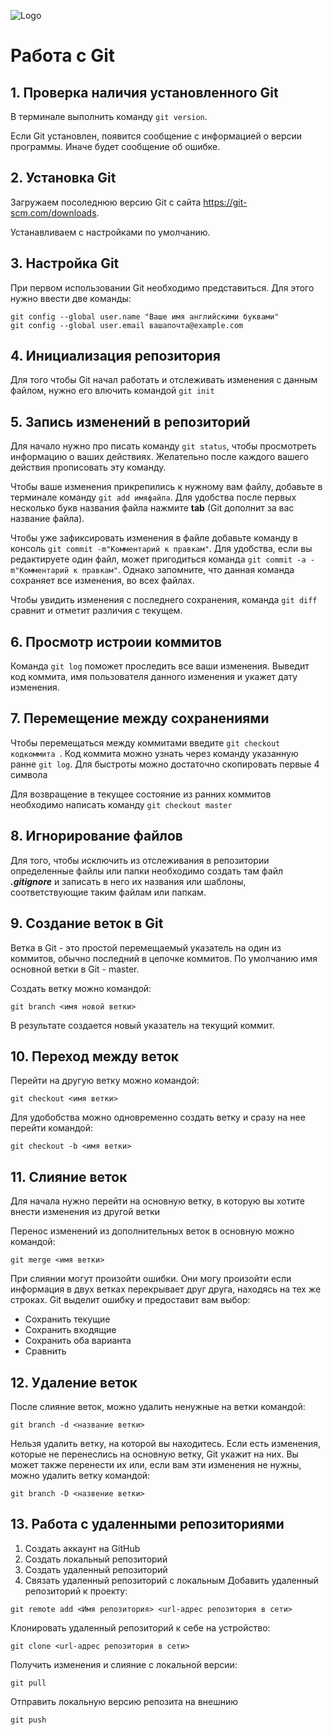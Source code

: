 ![Logo](Gitlogo.jpeg)
# Работа с Git

## 1. Проверка наличия установленного Git
В терминале выполнить команду `git version`.

Если Git установлен, появится сообщение с информацией о версии программы. Иначе будет сообщение об ошибке.

## 2. Установка Git
Загружаем посоледнюю версию Git с сайта https://git-scm.com/downloads.

Устанавливаем с настройками по умолчанию.

## 3. Настройка Git
При первом использовании Git необходимо представиться. Для этого нужно ввести две команды:
```
git config --global user.name "Ваше имя английскими буквами"
git config --global user.email вашапочта@example.com
```
## 4. Инициализация репозитория 
Для того чтобы Git начал работать и отслеживать изменения с данным файлом, нужно его влючить командой   `git init`

## 5. Запись изменений в репозиторий
Для начало нужно про писать команду `git status`, чтобы просмотреть информацию о ваших действиях. Желательно после каждого вашего действия прописовать эту команду. 

Чтобы ваше изменения прикрепились к нужному вам файлу, добавьте в терминале команду `git add имяфайла`. Для удобства после первых несколько букв названия файла нажмите **tab** (Git дополнит за вас название файла).

Чтобы уже зафиксировать изменения в файле добавьте команду в консоль `git commit -m"Комментарий к правкам"`. Для удобства, если вы редактируете один файл, может пригодиться команда `git commit -a -m"Комментарий к правкам"`. Однако запомните, что данная команда сохраняет все изменения, во  всех файлах.

Чтобы увидить изменения с последнего сохранения, команда `git diff` сравнит и отметит различия с текущем. 

## 6. Просмотр истроии коммитов

Команда `git log` поможет проследить все ваши изменения. Выведит код коммита, имя пользователя данного изменения и укажет дату изменения. 

## 7. Перемещение между сохранениями

Чтобы перемещаться между коммитами введите `git checkout кодкоммита `. Код коммита можно узнать через команду указанную ранне `git log`. Для быстроты можно достаточно скопировать первые 4 символа

Для возвращение в текущее состояние из ранних коммитов необходимо написать команду `git checkout master`

## 8. Игнорирование файлов
Для того, чтобы исключить из отслеживания в репозитории определенные файлы или папки необходимо создать там файл ***.gitignore*** и записать в него их названия или шаблоны, соответствующие таким файлам или папкам.

## 9. Создание веток в Git

Ветка в Git - это простой перемещаемый указатель на один из коммитов, обычно последний в цепочке коммитов.
По умолчанию имя основной ветки в Git - master. 

Создать ветку можно командой:
```
git branch <имя новой ветки>
```
В результате создается новый указатель на текущий коммит.

## 10. Переход между веток

Перейти на другую ветку можно командой:
```
git checkout <имя ветки>
```

Для удобобства  можно одновременно создать ветку и сразу на нее перейти командой:
```
git checkout -b <имя ветки>
```
## 11. Слияние веток
Для начала нужно перейти на основную ветку, в которую вы хотите внести изменения из другой ветки
  
Перенос изменений из дополнительных веток в основную можно командой:
```
git merge <имя ветки>
```

При слиянии могут произойти ошибки. Они могу произойти если информация в двух ветках перекрывает друг друга, находясь на тех же строках. Git выделит ошибку и предоставит вам выбор: 

* Сохранить текущие
* Сохранить входящие
* Сохранить оба варианта
* Сравнить 

## 12. Удаление веток

После слияние веток, можно удалить ненужные на ветки командой:
```
git branch -d <название ветки>
```
Нельзя удалить ветку, на которой вы находитесь.
Если есть изменения, которые не перенеслись на основную ветку, Git укажит на них. Вы может также перенести их или, если вам эти изменения не нужны, можно удалить ветку командой:
```
git branch -D <назвение ветки>
```
## 13. Работа с удаленными репозиториями
1. Создать аккаунт на GitHub
2. Создать локальный репозиторий
3. Создать удаленный репозиторий
4. Связать удаленный репозиторий с локальным
Добавить удаленный репозиторий к проекту:
```
git remote add <Имя репозитория> <url-адрес репозитория в сети>
```
Клонировать удаленный репозиторий к себе на устройство:
```
git clone <url-адрес репозитория в сети>
```
Получить изменения и слияние с локальной версии:
```
git pull
```
Отправить локальную версию репозита на внешнию 
```
git push
```